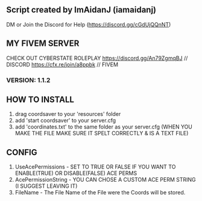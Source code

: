 ## Script created by ImAidanJ (iamaidanj)
DM or Join the Discord for Help (https://discord.gg/cGdUjQQnNT)

## MY FIVEM SERVER
CHECK OUT CYBERSTATE ROLEPLAY
https://discord.gg/An79ZgmqBJ // DISCORD
https://cfx.re/join/a8ppbk // FIVEM

### VERSION: 1.1.2

## HOW TO INSTALL
1. drag coordsaver to your 'resources' folder
2. add 'start coordsaver' to your server.cfg
3. add 'coordinates.txt' to the same folder as your server.cfg (WHEN YOU MAKE THE FILE MAKE SURE IT SPELT CORRECTLY & IS A TEXT FILE)

## CONFIG
1. UseAcePermissions - SET TO TRUE OR FALSE IF YOU WANT TO ENABLE(TRUE) OR DISABLE(FALSE) ACE PERMS
2. AcePermissionString - YOU CAN CHOSE A CUSTOM ACE PERM STRING (I SUGGEST LEAVING IT)
3. FileName - The File Name of the File were the Coords will be stored.
